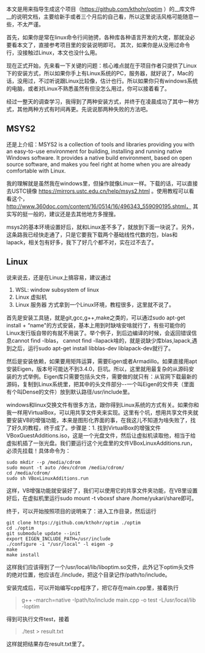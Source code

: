 本文是用来指导生成这个项目（https://github.com/kthohr/optim ）的__库文件__的说明文档，主要给新手或者三个月后的自己看，所以这里说活风格可能随意一些，不太严谨。

首先，如果你是常在linux命令行间驰骋，各种库各种语言开发的大佬，那就没必要看本文了，直接参考项目里的安装说明即可。
其次，如果你是从没用过命令行，没接触过Linux，本文也没什么用。

现在正式开始，先来看一下关键的问题：核心难点就在于项目作者只提供了Linux下的安装方式，所以如果你手上有Linux系统的PC，服务器，就好说了，Mac的话，没用过，不过听说跟Linux比较像，估计也行。所以如果你只有windows系统的电脑，或者对Linux不熟悉虽然有但没怎么用过，你可以接着看了。

经过一整天的调查学习，我得到了两种安装方式，并终于在凌晨成功了其中一种方式，其他两种方式有时间再更。先说说那两种失败的方法吧。

## MSYS2

还是上介绍：MSYS2 is a collection of tools and libraries providing you with an easy-to-use environment for building, installing and running native Windows software. It provides a native build environment, based on open source software, and makes you feel right at home when you are already comfortable with Linux. 

我的理解就是虽然我在windows里，但操作就像Linux一样。下载的话，可以直接去USTC镜像 https://mirrors.ustc.edu.cn/help/msys2.html 。使用教程可以看看这个，http://www.360doc.com/content/16/0514/16/496343_559090195.shtml， 其实写的挺一般的，建议还是去其他地方多搜搜。

msys2的基本环境设置好后，就和Linux差不多了，就放到下面一块说了。另外，这条路我已经快走通了，只是它要我下载两个基础线性代数的包，blas和lapack，相关包有好多，我下了好几个都不对，实在过不去了。

## Linux

说来说去，还是在Linux上搞容易，建议通过
1. WSL: window subsystem of linux
2. Linux 虚拟机
3. Linux 服务器
方式拿到一个Linux环境，教程很多，这里就不说了。

首先是安装工具链，就是git,gcc,g++,make之类的，可以通过sudo apt-get install + “name"的方式安装，基本上用到时缺啥安啥就行了，有些可能你的Linux发行版自带的有就不用装了。举个例子，到后边编译的时候，会返回错误信息cannot find -lblas， cannot find -llapack啥的，就是说缺少库blas,lapack,遇到之后，运行sudo apt-get install libblas-dev liblapack-dev就行了。

然后是安装依赖，如果要用矩阵运算，需要Eigen或者Armadillo。如果直接用apt安装Eigen，版本号可能达不到3.4.0，巨坑。所以，这里就用最复杂的从源码安装的方式举例。Eigen库只需要包括头文件，需要做的就只有：从官网下载最新的源码，复制到Linux系统里，把其中的头文件部分--一个叫Eigen的文件夹（里面有个叫Dense的文件）放到默认路径/usr/include里。

windows和linux交换文件有很多方法，跟你得到Linux系统的方式有关。如果你和我一样用VirtualBox，可以用共享文件夹来实现。这里有个坑，想用共享文件夹就要安装VB的增强功能，本来是图形化界面的事，在我这儿不知道为啥失败了，找了好久的教程，终于成了。步骤是：1. 找到VirtualBox的增强文件 VBoxGuestAdditions.iso，这是一个光盘文件，然后让虚拟机读取他，相当于给虚拟机插了一张光盘。我们要运行这个光盘里的文件VBoxLinuxAdditions.run， 必须先挂载！具体命令为：
```
sudo mkdir --p /media/cdrom
sudo mount -t auto /dev/cdrom /media/cdrom/
cd /media/cdrom/
sudo sh VBoxLinuxAdditions.run
```
这样，VB增强功能就安装好了，我们可以使用它的共享文件夹功能，在VB里设置好后，在虚拟机里运行sudo mount -t  vboxsf  share /home/yukari/share即可。

终于，可以开始按照项目的说明来了：进入工作目录，然后运行
```
git clone https://github.com/kthohr/optim ./optim
cd ./optim
git submodule update --init
export EIGEN_INCLUDE_PATH=/usr/include
./configure -i "/usr/local" -l eigen -p
make
make install
```
这样我们应该得到了一个/usr/local/lib/liboptim.so文件，此外记下optim头文件的绝对位置，他应该在./include，把这个目录记作/path/to/include。

安装完成后，可以开始编写cpp程序了，把它存在main.cpp里，接着执行
>g++ -march=native -Ipath/to/include main.cpp -o test -L/usr/local/lib -loptim

得到可执行文件test，接着

>./test > result.txt

这样就把结果存在result.txt里了。
